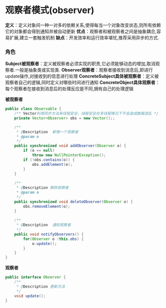 # 观察者模式(observer)

**定义**：定义对象间一种一对多的依赖关系,使得每当一个对象改变状态,则所有依赖它的对象都会得到通知并被自动更新
**优点**：观察者和被观察者之间是抽象耦合,容易扩展,建立一套触发机制
**缺点**：开发效率和运行效率堪忧,推荐采用异步的方式.

### 角色

**Subject被观察者**：定义被观察者必须实现的职责,它必须能够动态的增加,取消观察者.一般是抽象类或实现类.
**Observer观察者**：观察者接收到消息后,即进行update操作,对接收到的信息进行处理
**ConcreteSubject具体被观察者**：定义被观察者自己的逻辑,同时定义对哪些时间进行通知
**ConcreteObject具体观察者**：每个观察者在接收到消息后的处理反应是不同,拥有自己的处理逻辑



**被观察者**

```java
public class Observable {
    /** Vector利用同步方法来线程安全，线程安全在多线程情况下不会造成数据混乱 */
    private Vector<Observer> obs = new Vector();;       

    /**  
     * @Description  新增一个观察者
     * @param o   
     */
    public synchronized void addObserver(Observer o) {
        if (o == null)
            throw new NullPointerException();
        if (!obs.contains(o)) {
            obs.addElement(o);
        }
    }
    
    /**  
     * @Description 删除观察者
     * @param o   
     */
    public synchronized void deleteObserver(Observer o) {
        obs.removeElement(o);
    }
    
    /**  
     * @Description  通知观察者 
     */
    public void notifyObservers() {
        for(Observer o :this.obs) {
            o.update();
        }
    }
}
```


**观察者**

```java
public interface Observer {
    /**  
     * @Description 更新方法
     */
    void update();
}
```
